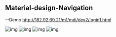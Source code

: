 
## Material-design-Navigation
--Demo http://182.92.69.21/m1/mdl/dev2/login1.html

![img](http://182.92.69.21/images/dev2/dev2_1.png)
![img](http://182.92.69.21/images/dev2/dev2_2.png)
![img](http://182.92.69.21/images/dev2/dev2_3.png)
![img](http://182.92.69.21/images/dev2/dev2_4.png)

